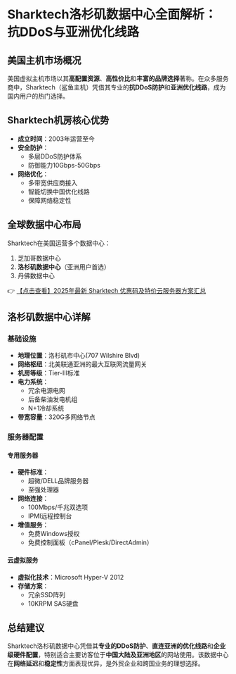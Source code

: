 # Sharktech洛杉矶数据中心全面解析：抗DDoS与亚洲优化线路

## 美国主机市场概况
美国虚拟主机市场以其**高配置资源**、**高性价比**和**丰富的品牌选择**著称。在众多服务商中，Sharktech（鲨鱼主机）凭借其专业的**抗DDoS防护**和**亚洲优化线路**，成为国内用户的热门选择。

## Sharktech机房核心优势
- **成立时间**：2003年运营至今
- **安全防护**：
  - 多层DDoS防护体系
  - 防御能力10Gbps-50Gbps
- **网络优化**：
  - 多带宽供应商接入
  - 智能切换中国优化线路
  - 保障网络稳定性

## 全球数据中心布局
Sharktech在美国运营多个数据中心：
1. 芝加哥数据中心
2. **洛杉矶数据中心**（亚洲用户首选）
3. 丹佛数据中心

👉 [【点击查看】2025年最新 Sharktech 优惠码及特价云服务器方案汇总](https://bit.ly/Sharktech)

## 洛杉矶数据中心详解
### 基础设施
- **地理位置**：洛杉矶市中心(707 Wilshire Blvd)
- **网络枢纽**：北美联通亚洲的最大互联网流量网关
- **机房等级**：Tier-III标准
- **电力系统**：
  - 冗余电源电网
  - 后备柴油发电机组
  - N+1冷却系统
- **带宽容量**：320G多网络节点

### 服务器配置
#### 专用服务器
- **硬件标准**：
  - 超微/DELL品牌服务器
  - 至强处理器
- **网络连接**：
  - 100Mbps/千兆双选项
  - IPMI远程控制台
- **增值服务**：
  - 免费Windows授权
  - 免费控制面板（cPanel/Plesk/DirectAdmin）

#### 云虚拟服务
- **虚拟化技术**：Microsoft Hyper-V 2012
- **存储方案**：
  - 冗余SSD阵列
  - 10KRPM SAS硬盘

## 总结建议
Sharktech洛杉矶数据中心凭借其**专业的DDoS防护**、**直连亚洲的优化线路**和**企业级硬件配置**，特别适合主要访客位于**中国大陆及亚洲地区**的网站使用。该数据中心在**网络延迟**和**稳定性**方面表现优异，是外贸企业和跨国业务的理想选择。